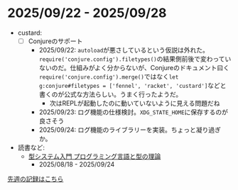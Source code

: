 # 2025/09/22 - 2025/09/28

- custard:
    - [ ] Conjureのサポート
        - 2025/09/22: `autoload`が悪さしているという仮説は外れた。`require('conjure.config').filetypes()`の結果側前後で変わっていないのだ。仕組みがよく分からないが、Conjureのドキュメント曰く`require('conjure.config').merge()`ではなく`let g:conjure#filetypes = ['fennel', 'racket', 'custard']`などと書くのが公式な方法らしい。うまく行ったようだ。
            - 次はREPLが起動したのに動いていないように見える問題だね
        - 2025/09/23: ログ機能の仕様検討。`XDG_STATE_HOME`に保存するのが良さそう
        - 2025/09/24: ログ機能のライブラリーを実装。ちょっと凝り過ぎか。
- 読書など:
    - [型システム入門 プログラミング言語と型の理論](https://www.ohmsha.co.jp/book/9784274069116/)
        - 2025/08/18 - 2025/09/24

[先週の記録はこちら](https://github.com/igrep/daily-commits/blob/5a33331e309aab9305a0a55e7130f0998814dd24/yesterday.md)

